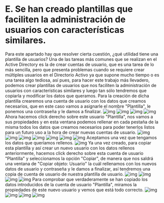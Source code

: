 # E. Se han creado plantillas que faciliten la administración de usuarios con características similares.
Para este apartado hay que resolver cierta cuestión, ¿qué utilidad tiene una plantilla de usuarios? Una de las tareas más comunes que se realizan en el Active Directory es la de crear cuentas de usuario, que es una tarea de lo más sencilla, pero que presenta problemas cuando se requiere crear múltiples usuarios en el Directorio Activo ya que supone mucho tiempo o es una tarea algo tediosa, así pues, para hacer este trabajo más llevadero, podemos crear plantillas de usuarios que nos faciliten la administración de usuarios con características similares y luego tan sólo tendremos que copiarla y modificar los datos que queramos.
Para la creación de dicha plantilla crearemos una cuenta de usuario con los datos que creamos necesarios, que en este caso vamos a asignarle el nombre "Plantilla", le ponemos una contraseña y le damos a finalizar.
![img](https://github.com/roareva/ISO-Administracion_de_dominios/blob/master/img/e/0.jpg)
![img](https://github.com/roareva/ISO-Administracion_de_dominios/blob/master/img/e/1.jpg)
![img](https://github.com/roareva/ISO-Administracion_de_dominios/blob/master/img/e/2.jpg)
![img](https://github.com/roareva/ISO-Administracion_de_dominios/blob/master/img/e/3.jpg)
Ahora hacemos click derecho sobre este usuario "Plantilla", nos vamos a sus propiedades y en esta ventana podemos rellenar en cada pestaña de la misma todos los datos que creamos necesarios para poder tenerlos listos para un futuro uso a la hora de crear nuevas cuentas de usuario.
![img](https://github.com/roareva/ISO-Administracion_de_dominios/blob/master/img/e/4.jpg)
![img](https://github.com/roareva/ISO-Administracion_de_dominios/blob/master/img/e/5.jpg)
![img](https://github.com/roareva/ISO-Administracion_de_dominios/blob/master/img/e/6.jpg)
![img](https://github.com/roareva/ISO-Administracion_de_dominios/blob/master/img/e/7.jpg)
![img](https://github.com/roareva/ISO-Administracion_de_dominios/blob/master/img/e/8.jpg)
![img](https://github.com/roareva/ISO-Administracion_de_dominios/blob/master/img/e/9.jpg)
![img](https://github.com/roareva/ISO-Administracion_de_dominios/blob/master/img/e/10.jpg)
Aceptamos una vez que tengamos los datos que queríamos rellenos.
![img](https://github.com/roareva/ISO-Administracion_de_dominios/blob/master/img/e/11.jpg)
Ya una vez creado, para copiar esta plantilla y así crear un nuevo usuario con los datos rellenos anteriormente, hacemos click derecho sobre esta cuenta de usuario "Plantilla" y seleccionamos la opción "Copiar", de manera que nos saldrá una ventana de "Copiar objeto: Usuario" la cuál rellenamos con los nuevos datos de usuario y contraseña y le damos a finalizar, así tendremos una copia de cuenta de usuario de nuestra plantilla de usuario.
![img](https://github.com/roareva/ISO-Administracion_de_dominios/blob/master/img/e/12.jpg)
![img](https://github.com/roareva/ISO-Administracion_de_dominios/blob/master/img/e/13.jpg)
![img](https://github.com/roareva/ISO-Administracion_de_dominios/blob/master/img/e/14.jpg)
![img](https://github.com/roareva/ISO-Administracion_de_dominios/blob/master/img/e/15.jpg)
Para comprobar que verdaderamente se han copiado los datos introducidos de la cuenta de usuario "Plantilla", miramos la propiedades de este nuevo usuario y vemos que está todo correcto.
![img](https://github.com/roareva/ISO-Administracion_de_dominios/blob/master/img/e/16.jpg)
![img](https://github.com/roareva/ISO-Administracion_de_dominios/blob/master/img/e/17.jpg)
![img](https://github.com/roareva/ISO-Administracion_de_dominios/blob/master/img/e/18.jpg)
![img](https://github.com/roareva/ISO-Administracion_de_dominios/blob/master/img/e/19.jpg)
